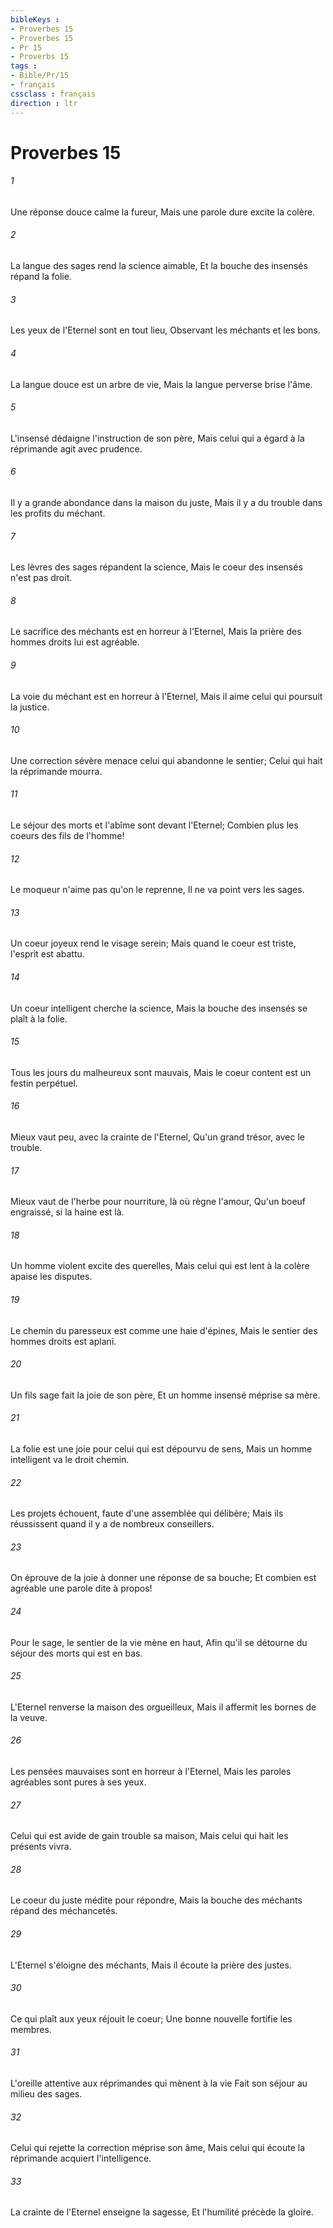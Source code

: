 ```yaml
---
bibleKeys : 
- Proverbes 15
- Proverbes 15
- Pr 15
- Proverbs 15
tags : 
- Bible/Pr/15
- français
cssclass : français
direction : ltr
---
```


# Proverbes 15

###### 1
Une réponse douce calme la fureur, Mais une parole dure excite la colère.
###### 2
La langue des sages rend la science aimable, Et la bouche des insensés répand la folie.
###### 3
Les yeux de l'Eternel sont en tout lieu, Observant les méchants et les bons.
###### 4
La langue douce est un arbre de vie, Mais la langue perverse brise l'âme.
###### 5
L'insensé dédaigne l'instruction de son père, Mais celui qui a égard à la réprimande agit avec prudence.
###### 6
Il y a grande abondance dans la maison du juste, Mais il y a du trouble dans les profits du méchant.
###### 7
Les lèvres des sages répandent la science, Mais le coeur des insensés n'est pas droit.
###### 8
Le sacrifice des méchants est en horreur à l'Eternel, Mais la prière des hommes droits lui est agréable.
###### 9
La voie du méchant est en horreur à l'Eternel, Mais il aime celui qui poursuit la justice.
###### 10
Une correction sévère menace celui qui abandonne le sentier; Celui qui hait la réprimande mourra.
###### 11
Le séjour des morts et l'abîme sont devant l'Eternel; Combien plus les coeurs des fils de l'homme!
###### 12
Le moqueur n'aime pas qu'on le reprenne, Il ne va point vers les sages.
###### 13
Un coeur joyeux rend le visage serein; Mais quand le coeur est triste, l'esprit est abattu.
###### 14
Un coeur intelligent cherche la science, Mais la bouche des insensés se plaît à la folie.
###### 15
Tous les jours du malheureux sont mauvais, Mais le coeur content est un festin perpétuel.
###### 16
Mieux vaut peu, avec la crainte de l'Eternel, Qu'un grand trésor, avec le trouble.
###### 17
Mieux vaut de l'herbe pour nourriture, là où règne l'amour, Qu'un boeuf engraissé, si la haine est là.
###### 18
Un homme violent excite des querelles, Mais celui qui est lent à la colère apaise les disputes.
###### 19
Le chemin du paresseux est comme une haie d'épines, Mais le sentier des hommes droits est aplani.
###### 20
Un fils sage fait la joie de son père, Et un homme insensé méprise sa mère.
###### 21
La folie est une joie pour celui qui est dépourvu de sens, Mais un homme intelligent va le droit chemin.
###### 22
Les projets échouent, faute d'une assemblée qui délibère; Mais ils réussissent quand il y a de nombreux conseillers.
###### 23
On éprouve de la joie à donner une réponse de sa bouche; Et combien est agréable une parole dite à propos!
###### 24
Pour le sage, le sentier de la vie mène en haut, Afin qu'il se détourne du séjour des morts qui est en bas.
###### 25
L'Eternel renverse la maison des orgueilleux, Mais il affermit les bornes de la veuve.
###### 26
Les pensées mauvaises sont en horreur à l'Eternel, Mais les paroles agréables sont pures à ses yeux.
###### 27
Celui qui est avide de gain trouble sa maison, Mais celui qui hait les présents vivra.
###### 28
Le coeur du juste médite pour répondre, Mais la bouche des méchants répand des méchancetés.
###### 29
L'Eternel s'éloigne des méchants, Mais il écoute la prière des justes.
###### 30
Ce qui plaît aux yeux réjouit le coeur; Une bonne nouvelle fortifie les membres.
###### 31
L'oreille attentive aux réprimandes qui mènent à la vie Fait son séjour au milieu des sages.
###### 32
Celui qui rejette la correction méprise son âme, Mais celui qui écoute la réprimande acquiert l'intelligence.
###### 33
La crainte de l'Eternel enseigne la sagesse, Et l'humilité précède la gloire.
